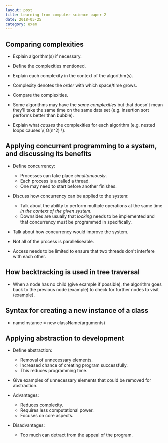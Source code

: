 ```yaml
---
layout: post
title: Learning from computer science paper 2
date: 2018-05-25
category: exam
---
```


## Comparing complexities

- Explain algorithm(s) if necessary.
- Define the complexities mentioned.
- Explain each complexity in the context of the algorithm(s).
- Complexity denotes the *order* with which space/time grows.

- Compare the complexities.
- Some algorithms may have the *same complexities* but that doesn't mean they'll take the same time on the same data set (e.g. insertion sort performs better than bubble).
- Explain what *causes* the complexities for each algorithm (e.g. nested loops causes \\( O(n^2) \\).


## Applying concurrent programming to a system, and discussing its benefits

- Define concurrency:
    - Processes can take place *simultaneously*.
    - Each process is a called a thread.
    - One may need to start before another finishes.

- Discuss how concurrency can be applied to the system:
    - Talk about the ability to perform multiple operations at the same time *in the context of the given system*.
    - Downsides are usually that *locking* needs to be implemented and that concurrency must be programmed in specifically.

- Talk about how concurrency would improve the system.
- Not all of the process is paralleliseable.
- Access needs to be limited to ensure that two threads don't interfere with each other.


## How backtracking is used in tree traversal

- When a node has no child (give example if possible), the algorithm goes back to the previous node (example) to check for further nodes to visit (example).


## Syntax for creating a new instance of a class

- nameInstance = new className(arguments)


## Applying abstraction to development

- Define abstraction:
    - Removal of unnecessary elements.
    - Increased chance of creating program successfully.
    - This reduces programming time.

- Give examples of unnecessary elements that could be removed for abstraction.

- Advantages:
    - Reduces complexity.
    - Requires less computational power.
    - Focuses on core aspects.

- Disadvantages:
    - Too much can detract from the appeal of the program.
